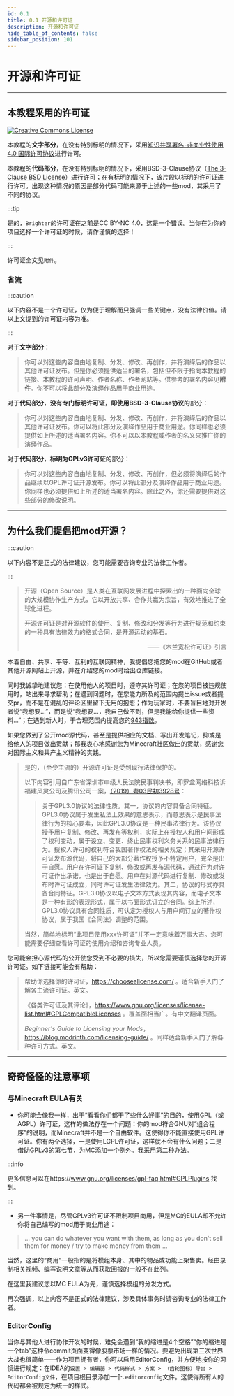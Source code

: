 ```yaml
---
id: 0.1
title: 0.1 开源和许可证
description: 开源和许可证
hide_table_of_contents: false
sidebar_position: 101
---
```


# 开源和许可证

---

## 本教程采用的许可证

<a rel="license" href="http://creativecommons.org/licenses/by-nc/4.0/"><img alt="Creative Commons License" src="https://i.creativecommons.org/l/by-nc/4.0/88x31.png" /></a>

本教程的**文字部分**，在没有特别标明的情况下，采用<a rel="license" href="http://creativecommons.org/licenses/by-nc/4.0/">知识共享署名-非商业性使用 4.0 国际许可协议</a>进行许可。

本教程的**代码部分**，在没有特别标明的情况下，采用BSD-3-Clause协议（<a rel="license" href="https://opensource.org/licenses/BSD-3-Clause">The 3-Clause BSD License</a>）进行许可；在有标明的情况下，该片段以标明的许可证进行许可。出现这种情况的原因是部分代码可能来源于上述的一些mod，其采用了不同的协议。

:::tip

是的，`Brighter`的许可证在之前是CC BY-NC 4.0，这是一个错误。当你在为你的项目选择一个许可证的时候，请作谨慎的选择！

:::

许可证全文见`附件`。

### 省流

:::caution

以下内容不是一个许可证，仅为便于理解而只强调一些关键点，没有法律价值。请以上文提到的许可证内容为准。

:::

对于**文字部分**：

> 你可以对这些内容自由地复制、分发、修改、再创作，并将演绎后的作品以其他许可证发布。但是你必须提供适当的署名，包括但不限于指向本教程的链接、本教程的许可声明、作者名称、作者网站等。供参考的署名内容见**附件**。你不可以将此部分及演绎作品用于商业用途。

对于**代码部分**，**没有专门标明许可证**，**即使用BSD-3-Clause协议**的部分：

> 你可以对这些内容自由地复制、分发、修改、再创作，并将演绎后的作品以其他许可证发布。你可以将此部分及演绎作品用于商业用途。你同样也必须提供如上所述的适当署名内容。你不可以以本教程或作者的名义来推广你的演绎作品。

对于**代码部分**，**标明为GPLv3许可证**的部分：

> 你可以对这些内容自由地复制、分发、修改、再创作，但必须将演绎后的作品继续以GPL许可证开源发布。你可以将此部分及演绎作品用于商业用途。你同样也必须提供如上所述的适当署名内容。除此之外，你还需要提供对这些部分的修改说明。

---

## 为什么我们提倡把mod开源？

:::caution

以下内容不是正式的法律建议，您可能需要咨询专业的法律工作者。

:::

>  开源（Open Source）是人类在互联网发展进程中探索出的一种面向全球的大规模协作生产方式，它以开放共享、合作共赢为宗旨，有效地推进了全球化进程。
>
>  开源许可证是对开源软件的使用、复制、修改和分发等行为进行规范和约束的一种具有法律效力的格式合同，是开源运动的基石。
>
>  <div align = "right">——《木兰宽松许可证》引言</div>

本着自由、共享、平等、互利的互联网精神，我提倡您把您的mod在GitHub或者其他开源网站上开源，并在介绍您的mod时给出仓库链接。

同时我诚挚地建议您：在使用他人的项目时，遵守其许可证；在您的项目被违规使用时，站出来寻求帮助；在遇到问题时，在您能力所及的范围内提出issue或者提交pr，而不是在混乱的评论区里留下无用的抱怨；作为玩家时，不要盲目地对开发者说“我想要...”，而是说“我想要...，我自己做不到，但是我能给你提供一些资料...”；在遇到新人时，于合理范围内提高您的[943指数](https://github.com/lksj-dev/lksj-mom/blob/bleeding/memo/meme/943%E6%8C%87%E6%95%B0.md)。

如果您做到了公开mod源代码，甚至是提供相应的文档、写出开发笔记，抑或是给他人的项目做出贡献；那我衷心地感谢您为Minecraft社区做出的贡献，感谢您对国际主义和共产主义精神的实践。

> 是的，（至少主流的）开源许可证是受到现行法律保护的。
>
> 以下内容引用自广东省深圳市中级人民法院民事判决书，即罗盒网络科技诉福建风灵公司及腾讯公司一案，[（2019）粤03民初3928号](https://wenshu.court.gov.cn/website/wenshu/181107ANFZ0BXSK4/index.html?docId=05f553bd178d4354bb48ad5100c1314f)：
>
> > 关于GPL3.0协议的法律性质。其一，协议的内容具备合同特征。GPL3.0协议属于发生私法上效果的意思表示，而意思表示是民事法律行为的核心要素，因此GPL3.0协议是一种民事法律行为。该协议授予用户复制、修改、再发布等权利，实际上在授权人和用户间形成了权利变动，属于设立、变更、终止民事权利义务关系的民事法律行为。授权人许可的权利符合我国著作权法的相关规定；其采用开源许可证发布源代码，将自己的大部分著作权授予不特定用户，完全是出于自愿。用户在许可证下复制、修改或再发布源代码，通过行为对许可证作出承诺，也是出于自愿。用户在对源代码进行复制、修改或发布时许可证成立，同时许可证发生法律效力。其二，协议的形式亦具备合同特征。GPL3.0协议以电子文本方式表现其内容，而电子文本是一种有形的表现形式，属于以书面形式订立的合同。综上所述，GPL3.0协议具有合同性质，可认定为授权人与用户间订立的著作权协议，属于我国《合同法》调整的范围。
>
> 当然，简单地标明“此项目使用xxx许可证”并不一定意味着万事大吉。您可能需要仔细查看许可证的使用介绍和咨询专业人员。

您可能会担心源代码的公开使您受到不必要的损失，所以您需要谨慎选择您的开源许可证。如下链接可能会有帮助：

>帮助你选择你的许可证，https://choosealicense.com/ 。适合新手入门了解各主流许可证。英文。
>
>《各类许可证及其评论》，https://www.gnu.org/licenses/license-list.html#GPLCompatibleLicenses 。覆盖面相当广。有中文翻译页面。
>
>*Beginner's Guide to Licensing your Mods*，https://blog.modrinth.com/licensing-guide/ 。同样适合新手入门了解各种许可方式。英文。

---

## 奇奇怪怪的注意事项

### 与Minecraft EULA有关

- 你可能会像我一样，出于“看看你们都干了些什么好事”的目的，使用GPL（或AGPL）许可证，这样的做法存在一个问题：你的mod符合GNU对“组合程序”的说明，而Minecraft并不是一个自由软件。这使得你不能直接使用GPL许可证。你有两个选择，一是使用LGPL许可证，这样就不会有什么问题；二是借助GPLv3的第七节，为MC添加一个例外。我采用第二种办法。

:::info

更多信息可以在https://www.gnu.org/licenses/gpl-faq.html#GPLPlugins 找到。

:::

- 另一件事情是，尽管GPLv3许可证不限制项目商用，但是MC的EULA却不允许你将自己编写的mod用于商业用途：

> ... you can do whatever you want with them, as long as you don't sell them for money / try to make money from them ...

当然，这里的“商用”一般指的是将模组本身、其中的物品或功能上架售卖。经由录制相关视频、编写说明文章等从而获取回报的一般不在此列。

在这里我建议您以MC EULA为先，谨慎选择模组的分发方式。

再次强调，以上内容不是正式的法律建议，涉及具体事务时请咨询专业的法律工作者。

### EditorConfig

当你与其他人进行协作开发的时候，难免会遇到“我的缩进是4个空格”“你的缩进是一个tab”这种令commit页面变得像股票市场一样的情况。要避免出现第三次世界大战也很简单——作为项目拥有者，你可以启用EditorConfig，并方便地按你的习惯进行规定：在IDEA的`设置 > 编辑器 > 代码样式 > 方案 > （齿轮图标）导出 > EditorConfig文件`，在项目根目录添加一个`.editorconfig`文件。这使得所有人的代码都会被规定为统一的样式。
